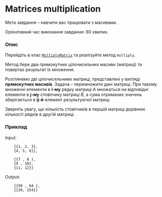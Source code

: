 # Matrices multiplication

Мета завдання – навчити вас працювати з масивами.

Орієнтовний час виконання завдання: 60 хвилин.

### Опис

Перейдіть в клас [`MultiplyMatrix`](MultiplyMatrix.java)
та реалізуйте метод `multiply`.

Метод бере два прямокутних цілочисельних масиви (матриці) та повертає результат їх множення.

Розглянемо дві цілочисельнимх матриці, представлені у вигляді **прямокутних масивів**. Задача – перемножити дані матриці. При такому множенні елементи в **i-му** рядку матриці *A* множаться на відповідні елементи в **j-му** стовпчику матриці *B*, а сума отриманих значень зберігається в **ij-й** елемент результуючої матриці.

Зверніть увагу, що кількість стовпчиків в першій матриці дорівнює кількості рядків в другій матриці.

### Приклад

Input:

        {{1, 2, 3}, 
        {4, 5, 6}}, 
        
        {{7 , 8 }, 
        {9 , 10},
        {11, 12}}

Output:

        {{58 , 64 },
        {139, 154}}
